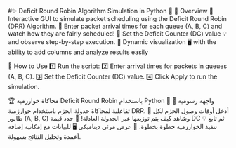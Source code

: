 
#✨ Deficit Round Robin Algorithm Simulation in Python 🐍
📌 Overview
🔹 Interactive GUI to simulate packet scheduling using the Deficit Round Robin (DRR) Algorithm.
🔹 Enter packet arrival times for each queue (A, B, C) and watch how they are fairly scheduled!
🔹 Set the Deficit Counter (DC) value 💡 and observe step-by-step execution.
🔹 Dynamic visualization 🖥️ with the ability to add columns and analyze results easily

🚀 How to Use
1️⃣ Run the script:
2️⃣ Enter arrival times for packets in queues (A, B, C).
3️⃣ Set the Deficit Counter (DC) value.
4️⃣ Click Apply to run the simulation.

🏆 محاكاة خوارزمية Deficit Round Robin باستخدام Python 🐍
🔹 واجهة رسومية تفاعلية لمحاكاة جدولة الحزم باستخدام خوارزمية DRR.
🔹 أدخل أوقات وصول الحزم لكل طابور (A, B, C) وشاهد كيف يتم توزيعها عبر الجدولة العادلة!
🔹 حدد قيمة DC 💡 ثم تابع تنفيذ الخوارزمية خطوة بخطوة.
🔹 عرض مرئي ديناميكي 🖥️ للبيانات مع إمكانية إضافة أعمدة وتحليل النتائج بسهولة.
